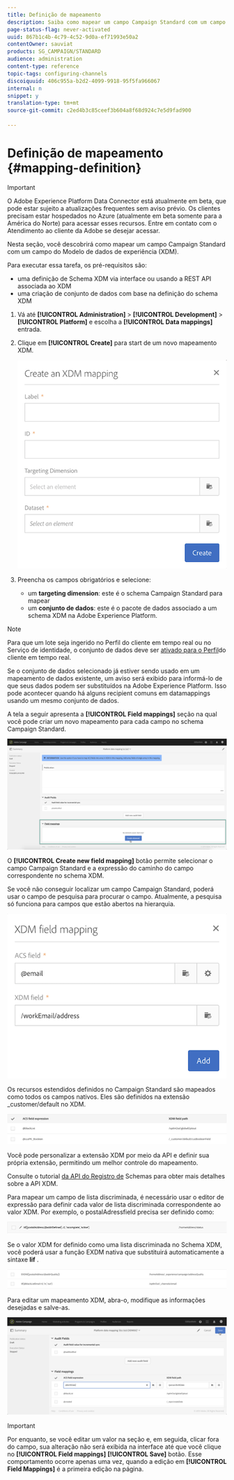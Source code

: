 ```yaml
---
title: Definição de mapeamento
description: Saiba como mapear um campo Campaign Standard com um campo do Modelo de dados de experiência (XDM).
page-status-flag: never-activated
uuid: 867b1c4b-4c79-4c52-9d0a-ef71993e50a2
contentOwner: sauviat
products: SG_CAMPAIGN/STANDARD
audience: administration
content-type: reference
topic-tags: configuring-channels
discoiquuid: 406c955a-b2d2-4099-9918-95f5fa966067
internal: n
snippet: y
translation-type: tm+mt
source-git-commit: c2ed4b3c85ceef3b604a8f68d924c7e5d9fad900

---
```



# Definição de mapeamento {#mapping-definition}

>[!IMPORTANT]
>
>O Adobe Experience Platform Data Connector está atualmente em beta, que pode estar sujeito a atualizações frequentes sem aviso prévio. Os clientes precisam estar hospedados no Azure (atualmente em beta somente para a América do Norte) para acessar esses recursos. Entre em contato com o Atendimento ao cliente da Adobe se desejar acessar.

Nesta seção, você descobrirá como mapear um campo Campaign Standard com um campo do Modelo de dados de experiência (XDM).

Para executar essa tarefa, os pré-requisitos são:

* uma definição de Schema XDM via interface ou usando a REST API associada ao XDM
* uma criação de conjunto de dados com base na definição do schema XDM

1. Vá até **[!UICONTROL Administration]** > **[!UICONTROL Development]** > **[!UICONTROL Platform]** e escolha a **[!UICONTROL Data mappings]** entrada.

1. Clique em **[!UICONTROL Create]** para start de um novo mapeamento XDM.

   ![](assets/aep_createmapping.png)

1. Preencha os campos obrigatórios e selecione:

   * um **targeting dimension**: este é o schema Campaign Standard para mapear
   * um **conjunto de dados**: este é o pacote de dados associado a um schema XDM na Adobe Experience Platform.

>[!NOTE]
>
>Para que um lote seja ingerido no Perfil do cliente em tempo real ou no Serviço de identidade, o conjunto de dados deve ser [ativado para o Perfil](https://docs.adobe.com/content/help/en/experience-platform/rtcdp/intro/get-started.html)do cliente em tempo real.
>
>Se o conjunto de dados selecionado já estiver sendo usado em um mapeamento de dados existente, um aviso será exibido para informá-lo de que seus dados podem ser substituídos na Adobe Experience Platform. Isso pode acontecer quando há alguns recipient comuns em datamappings usando um mesmo conjunto de dados.

A tela a seguir apresenta a **[!UICONTROL Field mappings]** seção na qual você pode criar um novo mapeamento para cada campo no schema Campaign Standard.

![](assets/aep_fieldmappings.png)

O **[!UICONTROL Create new field mapping]** botão permite selecionar o campo Campaign Standard e a expressão do caminho do campo correspondente no schema XDM.

Se você não conseguir localizar um campo Campaign Standard, poderá usar o campo de pesquisa para procurar o campo. Atualmente, a pesquisa só funciona para campos que estão abertos na hierarquia.

![](assets/aep_mapfield.png)

Os recursos estendidos definidos no Campaign Standard são mapeados como todos os campos nativos. Eles são definidos na extensão _customer/default no XDM.

![](assets/aep_fieldscusmapping.png)

Você pode personalizar a extensão XDM por meio da API e definir sua própria extensão, permitindo um melhor controle do mapeamento.

Consulte o tutorial [da API do Registro de](https://docs.adobe.com/content/help/en/experience-platform/xdm/api/getting-started.html) Schemas para obter mais detalhes sobre a API XDM.

Para mapear um campo de lista discriminada, é necessário usar o editor de expressão para definir cada valor de lista discriminada correspondente ao valor XDM. Por exemplo, o postalAdressfield precisa ser definido como:

![](assets/aep_enummapping.png)

Se o valor XDM for definido como uma lista discriminada no Schema XDM, você poderá usar a função EXDM nativa que substituirá automaticamente a sintaxe **lif** .

![](assets/aep_enummappingexdm.png)

Para editar um mapeamento XDM, abra-o, modifique as informações desejadas e salve-as.

![](assets/aep_editmapping.png)

>[!IMPORTANT]
>
>Por enquanto, se você editar um valor na seção e, em seguida, clicar fora do campo, sua alteração não será exibida na interface até que você clique no **[!UICONTROL Field mappings]** **[!UICONTROL Save]** botão. Esse comportamento ocorre apenas uma vez, quando a edição em **[!UICONTROL Field Mappings]** é a primeira edição na página.
